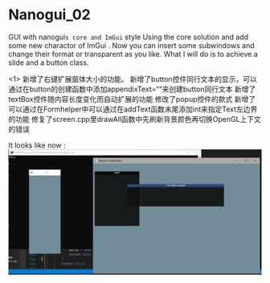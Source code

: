 # Nanogui_02
GUI with nanogui`s core and ImGui` style 
Using the core solution and add some new charactor of ImGui .
Now you can insert some subwindows and change their format or transparent as you like.
What I will do is to achieve a slide and a button class.

<1>
新增了右键扩展窗体大小的功能。
新增了button控件同行文本的显示，可以通过在button的创建函数中添加appendixText=“”来创建button同行文本
新增了textBox控件随内容长度变化而自动扩展的功能
修改了popup控件的款式
新增了可以通过在Formhelper中可以通过在addText函数末尾添加int来指定Text左边界的功能
修复了screen.cpp里drawAll函数中先刷新背景颜色再切换OpenGL上下文的错误

It looks like now :
![Image text](https://github.com/decsacety/Nanogui_02/blob/main/ext/1.png)

